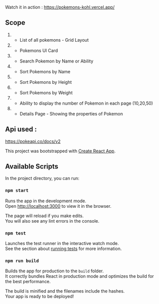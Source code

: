 Watch it in action : https://pokemons-kohl.vercel.app/

## Scope
  1. - List of all pokemons - Grid Layout
  2. - Pokemons UI Card
  3. - Search Pokemon by Name or Ability
  4. - Sort Pokemons by Name
  5. - Sort Pokemons by Height
  6. - Sort Pokemons by Weight
  7. - Ability to display the number of Pokemon in each page (10,20,50)
  8. - Details Page - Showing the properties of Pokemon
  
## Api used : 
 https://pokeapi.co/docs/v2
 
 
 

This project was bootstrapped with [Create React App](https://github.com/facebook/create-react-app).

## Available Scripts

In the project directory, you can run:

### `npm start`

Runs the app in the development mode.<br>
Open [http://localhost:3000](http://localhost:3000) to view it in the browser.

The page will reload if you make edits.<br>
You will also see any lint errors in the console.

### `npm test`

Launches the test runner in the interactive watch mode.<br>
See the section about [running tests](https://facebook.github.io/create-react-app/docs/running-tests) for more information.

### `npm run build`

Builds the app for production to the `build` folder.<br>
It correctly bundles React in production mode and optimizes the build for the best performance.

The build is minified and the filenames include the hashes.<br>
Your app is ready to be deployed!

